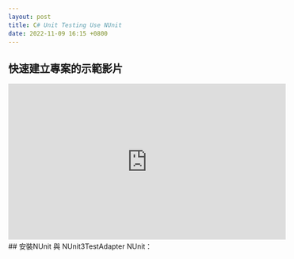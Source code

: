 ```yaml
---
layout: post
title: C# Unit Testing Use NUnit
date: 2022-11-09 16:15 +0800
---
```


## 快速建立專案的示範影片
<iframe width="560" height="315" src="https://www.youtube.com/embed/I2_C-lyRAzk" title="YouTube video player" frameborder="0" allow="accelerometer; autoplay; clipboard-write; encrypted-media; gyroscope; picture-in-picture" allowfullscreen></iframe>
## 安裝NUnit 與 NUnit3TestAdapter
NUnit：
<script  type='text/javascript' src=''>

    NuGet\Install-Package NUnit -Version 3.13.3

NUnit3TestAdapter：
<script  type='text/javascript' src=''>

    NuGet\Install-Package NUnit3TestAdapter -Version 4.3.0


## 建立NUnit單元測試專案
UnitTesting.Test
Source Code：
<script  type='text/javascript' src=''>

    namespace UnitTesting.Test
    {
        public class Tests
        {
            [SetUp]
            public void Setup()
            {
            }

            [Test]
            public void Test1()
            {
                var result = true;
                //下面三種寫法，選擇一種
                Assert.IsTrue(result);
                Assert.That(result, Is.True);
                Assert.That(result==true);
            }
        }
    }

## SetUp的使用方式
SetUp用法，用來減少Method中，每次都需要重新寫new Class
<script  type='text/javascript' src=''>

    namespace UnitTesting.Test
    {
        public class Tests
        {
            private Main main;
            [SetUp]
            public void Setup()
            {
                main=new Main();
            }

            [Test]
            public void Add()
            {
                var result= main.Add(1, 2);
                Assert.That(result,Is.EqualTo(3));
            }
            [Test]
            public void Add2()
            {
                var result = main.Add(1, 2);
                Assert.That(result, Is.EqualTo(3));
            }
        }
    }

## 參數與TestCase的使用方式
 如果相同的Method需要根據參數做不同的測試
 <script  type='text/javascript' src=''>

    namespace UnitTesting.Test
    {
        public class Tests
        {
            private Main main;
            [SetUp]
            public void Setup()
            {
                main=new Main();
            }

            [Test]
            [TestCase(1,2,3)]
            [TestCase(1,2,3)]
            public void Add(int a,int b,int sum)
            {
                var result= main.Add(a, b);
                Assert.That(result,Is.EqualTo(sum));
            }

        }
    }

## 重構單元測試的方式
![Desktop View](/assets/img/2022-11-09-c-sharp-unit-testing-use-nunit/6.png){: width="800" height="600" }  


## by Pass的方式
使用Ignore將不會執行當前Method的測試內容 （by Pass）
 <script  type='text/javascript' src=''>

    [TestCase(1,2,3)]
    [Ignore("by Pass")]
    public void Add(int a,int b,int sum)
    {
    var result= main.Add(a, b);
    Assert.That(result,Is.EqualTo(sum));
    }


## 檢查字串開頭的方式
字串開頭是否相等
 <script  type='text/javascript' src=''>

    [Test]
    public void IsStartWith()
    {
    var result= "HellowWold";
    Assert.That(result,Does.StartWith("Hell"));
    }


## 檢查字串結尾的方式
字串結尾是否相等
 <script  type='text/javascript' src=''>

    [Test]
    public void IsStartWith()
    {
    var result= "HellowWold";
    Assert.That(result,Does.EndWith("Wold"));
    }

## 檢查字串是否包含特定字串的方式
字串結尾是否包含
 <script  type='text/javascript' src=''>

    [Test]
    public void IsStartWith()
    {
    var result= "HellowWold";
    Assert.That(result,Does.Contain("wW"));
    }


## 檢查陣列資料的方式
確認陣列內容是否一樣
 <script  type='text/javascript' src=''>

    [Test]
    public void check_List_Context()
    {
        var result = new List<int>() {1,2,3 };//這裡代換成輸入的資料
        Assert.That(result, Is.EquivalentTo(new[] { 1,2,3}));//這裡代換成要比對的正確資料
    }


## 檢查回拋Error的方式
Error判斷
如果有個物件長這樣
 <script  type='text/javascript' src=''>

    public  class Main
    {
       public string LastError { get; set; }
        public event EventHandler<Guid> Err;
        public void Log(string err)
        {
            if (string.IsNullOrWhiteSpace(err))
            {
                throw new ArgumentNullException();
            }
            LastError = err;
        }
    }

測試要這樣寫
 <script  type='text/javascript' src=''>

    [Test]
    [TestCase(null)]
    [TestCase("")]
    [TestCase(" ")]
    public void check_List_Context(string err)
    {
        var log=new Main();
        Assert.That(() => log.Log(err), Throws.ArgumentNullException);
    }


## 透過重構建立更適合進行測試的程式
假設有個程式如下
 <script  type='text/javascript' src=''>

    public class service
    {
      public string readTitle()
      {
          var str = File.ReadAllText("");
          return str;
      }
    }
    public class Video 
    {
      public int id { get; set; }
      public string title { get; set; }
      public string IsProcessed { get; set; }
    }


Step2.提取
<script  type='text/javascript' src=''>

    public class service
    {
        public string readTitle()
        {
            var str = new FileReader().Read("");
            return str;
        }
    }
    public class Video 
    {
        public int id { get; set; }
        public string title { get; set; }
        public string IsProcessed { get; set; }
    }
    public class FileReader
    {
        public string Read(string Path)
        {
            return File.ReadAllText(Path);
        }
    }



Step2.提取interface  FileReader
<script  type='text/javascript' src=''>

    public class service
    {
        public string readTitle()
        {
            var str = new FileReader().Read("");
            return str;
        }
    }
    public class Video 
    {
        public int id { get; set; }
        public string title { get; set; }
        public string IsProcessed { get; set; }
    }
    public interface IFileReader
    {
        string Read(string str);
    }
    public class FileReader: IFileReader
    {
        public string Read(string Path)
        {
            return File.ReadAllText(Path);
        }
    }

重構過程如圖所示  
![Desktop View](/assets/img/2022-11-09-c-sharp-unit-testing-use-nunit/7.png){: width="800" height="600" }  

## 新增用來測試的假物件的方式
在單元測試裡面，新增用來測試的假物件
<script  type='text/javascript' src=''>

    namespace UnitTesting.Test
    {
        internal class FakeReader : IFileReader
        {
            public string Read(string str)
            {
                return "";
            }
        }
    }


三種使用假物件進行測試的方式
1.
Method  Argument is interface 
<script  type='text/javascript' src=''>

    public string readTitle(IFileReader fileReader)
    {
        var str = fileReader.Read("");
        return str;
    }

then Testing Code
<script  type='text/javascript' src=''>

    [Test]
    public void test2()
    {
        var service =new service();
        var result = service.readTitle(new FakeReader());
        Assert.That(result, Does.Contain("ERR"));
    }

2.
initial
<script  type='text/javascript' src=''>

    public class service
    {
        public IFileReader FileRead{get;set;}
        public service()
        {
          FileRead =new FileReader();
        }
        public string readTitle()
        {
            var str = FileRead.Read("");
            return str;
        }
    }

then Testing Code
<script  type='text/javascript' src=''>

    [Test]
    public void test2()
    {
        var service =new service();
        service.FileRead = new FileReader();
        var result = service.readTitle();
        Assert.That(result, Does.Contain("ERR"));
    }

3.
initial
<script  type='text/javascript' src=''>

    public class service
    {
        private IFileReader _FileRead;

        public service(IFileReader fileReader =null)
        {
          _FileRead =fileReader ?? new FileReader();
        }
        public string readTitle()
        {
            var str = _FileRead.Read("");
            //var Conver = JsonConvert.DeserializeObject<Video>(str);
            //if (Conver == null) return "Err";
            //return Conver.title;
            return str;
        }
    }

then Testing Code
<script  type='text/javascript' src=''>

    [Test]
    public void test2()
    {
        var service = new service(new FakeReader());
        var result = service.readTitle();
        Assert.That(result, Does.Contain("ERR"));
    }


## 簡單使用Moq建立假物件
Nuget如下
<script  type='text/javascript' src=''>

    NuGet\Install-Package Moq -Version 4.18.2

加入Moq後的重構方式
![Desktop View](/assets/img/2022-11-09-c-sharp-unit-testing-use-nunit/8.png){: width="800" height="600" }  
<script  type='text/javascript' src=''>

    using Moq;

    namespace UnitTesting.Test
    {
        public class Tests
        {
            private Main main;
            private Mock<IFileReader> _fileReader;
            private service _service;

            [SetUp]
            public void Setup()
            {
                main=new Main();
                 _fileReader = new Mock<IFileReader>();
                 _service = new service(_fileReader.Object);
            }
            [Test]
            public void test2()
            {    
                _fileReader.Setup(c=>c.Read(@"C:\temp\MyTxt.txt")).Returns("ERR");
                var result = _service.readTitle();
                Assert.That(result, Does.Contain("ERR"));
            }
        }
    }


## UnitOfWork 與 單元測試
![Desktop View](/assets/img/2022-11-09-c-sharp-unit-testing-use-nunit/9.png){: width="800" height="600" }  
<script  type='text/javascript' src=''>

    using System;
    using System.Collections.Generic;
    using System.Linq;
    using System.Text;
    using System.Threading.Tasks;

    namespace UnitTesting
    {
        public class BookHelp 
        {
            public static string BookingIsExust(Booking booking, IBookingRepository bookingRepository)
            {
                if (booking.Status == "Cancelled") return String.Empty;
                var tempBook = bookingRepository.GetBookings(booking.Id);
                var overlappingBooking = tempBook.FirstOrDefault();
                return overlappingBooking == null ? string.Empty : overlappingBooking.Ref;
            }
        }
        internal class UnitOfWork
        {
            public IQueryable<Booking> Query<T>()
            { 
                return new List<Booking>().AsQueryable(); 
            }
        }
        public interface IBookingRepository
        {
            IQueryable<Booking> GetBookings(int? id = null);
        }
        public class BookingRepository : IBookingRepository
        {
            public IQueryable<Booking> GetBookings(int? id=null)
            {
                var unitOfwork =new UnitOfWork();
                var bookings = unitOfwork.Query<Booking>().Where(c => c.Status != "Cancelled");
                if(id.HasValue)bookings=bookings.Where(c => c.Id != id.Value);  
                return bookings;
            }
        }
        public class Booking 
        {
            public string Status { get; set; }
            public int Id { get; set; }
            public DateTime ArrivalData { get; set; }
            public DateTime DepartureData { get; set; }
            public string Ref { get; set; }
        }
    }

建立單元測試
<script  type='text/javascript' src=''>

    [Test]
    public void test3()
    { 
        var mock =new Mock<IBookingRepository>();
        mock.Setup(c => c.GetBookings(1)).Returns(new List<Booking>
        {
            new Booking { Id = 2,
                ArrivalData = new DateTime(2022, 01, 01),
                DepartureData = new DateTime(2022, 03, 03),
                Ref="bbb"
            }
        }.AsQueryable());
        var result=BookHelp.BookingIsExust(new Booking
        {
            Id = 2,
            ArrivalData = new DateTime(2022, 01, 01),
            DepartureData = new DateTime(2022, 03, 03),
            Ref = "bbb"
        }, mock.Object);
        Assert.That(result,Is.Empty);
    }


## 可以搭配的技術
- [Unit Of Work (Repository Pattern)]({{ site.baseurl }}{% link _posts/2022-11-06-c-sharp-connect-mssql-use-entity-framework-repository-pattern.md %})
- [使用Autofac實現DI注入容器]({{ site.baseurl }}{% link _posts/2022-11-09-C-Sharp Container Use Autofac.md %})


